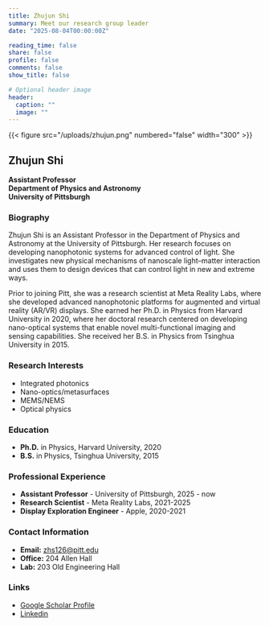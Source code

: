```yaml
---
title: Zhujun Shi
summary: Meet our research group leader
date: "2025-08-04T00:00:00Z"

reading_time: false
share: false
profile: false
comments: false
show_title: false

# Optional header image
header:
  caption: ""
  image: ""
---
```


{{< figure src="/uploads/zhujun.png" numbered="false" width="300" >}}

## Zhujun Shi
**Assistant Professor**  
**Department of Physics and Astronomy**  
**University of Pittsburgh**

### Biography
Zhujun Shi is an Assistant Professor in the Department of Physics and Astronomy at the University of Pittsburgh. Her research focuses on developing nanophotonic systems for advanced control of light. She investigates new physical mechanisms of nanoscale light–matter interaction and uses them to design devices that can control light in new and extreme ways.

Prior to joining Pitt, she was a research scientist at Meta Reality Labs, where she developed advanced nanophotonic platforms for augmented and virtual reality (AR/VR) displays. She earned her Ph.D. in Physics from Harvard University in 2020, where her doctoral research centered on developing nano-optical systems that enable novel multi-functional imaging and sensing capabilities. She received her B.S. in Physics from Tsinghua University in 2015.

### Research Interests
- Integrated photonics
- Nano-optics/metasurfaces  
- MEMS/NEMS
- Optical physics

### Education
- **Ph.D.** in Physics, Harvard University, 2020
- **B.S.** in Physics, Tsinghua University, 2015

### Professional Experience
- **Assistant Professor** - University of Pittsburgh, 2025 - now
- **Research Scientist** - Meta Reality Labs, 2021-2025
- **Display Exploration Engineer** - Apple, 2020-2021

### Contact Information
- **Email:** zhs126@pitt.edu
- **Office:** 204 Allen Hall
- **Lab:** 203 Old Engineering Hall

### Links
- [Google Scholar Profile](https://scholar.google.com/citations?user=-_6K_O4AAAAJ&hl=en)
- [Linkedin](https://www.linkedin.com/in/zhujunshi/)
